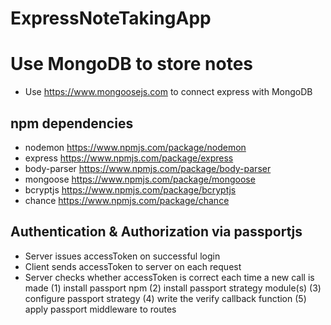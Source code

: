 # ExpressNoteTakingApp

# Use MongoDB to store notes
- Use https://www.mongoosejs.com to connect express with MongoDB

## npm dependencies
- nodemon https://www.npmjs.com/package/nodemon
- express https://www.npmjs.com/package/express
- body-parser https://www.npmjs.com/package/body-parser
- mongoose https://www.npmjs.com/package/mongoose
- bcryptjs https://www.npmjs.com/package/bcryptjs
- chance https://www.npmjs.com/package/chance

## Authentication & Authorization via passportjs
- Server issues accessToken on successful login
- Client sends accessToken to server on each request
- Server checks whether accessToken is correct each time a new call is made
(1) install passport npm
(2) install passport strategy module(s)
(3) configure passport strategy
(4) write the verify callback function
(5) apply passport middleware to routes